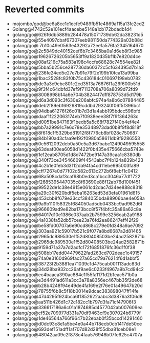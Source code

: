 # Reverted commits

- mojombo/god@be6a8cc1c1ecfe9489fb51e4869af15a13fc2cd2
- Golang@4742c52e101ecf4aacebe5148a1cb172bdadb1d4
- golang/go@626f6db5889b284478a15071739db62da38231d5
- golang/go@55e4097cbaf67307eeb981150da774329a03b88d
- golang/go@ 7b10c49e0563e43292a72ee1a576fa2345164670
- golang/go@2c5849dc40152cef6b7c3465ba0a1d6eb8f3c985
- golang/go@19626726205b5653ff9a1820d35bf1b7e820d4ce
- golang/go@08af216c75a583a198c4ccfe68628c74554ee82f
- golang/go@5bba5b256ce287736da60372c5cf634395d7b1a3
- golang/go@236fe24ed5e27e7b91e79f2e199b10fca13a99ba
- golang/go@1bac2528fc83f0b75c436184c010697198eb0782
- golang/go@de3a3c9ebc801c2cd3513a76676f1a26f600b51d
- golang/go@9f3f4c64dbfd37ef9f7113708a706a8099d72fd9
- golang/go@8008998b14a6e704b38244f7dff878753d5d179b
- golang/go@d6a3d093c3f630e206abfc974a4a8b6c07884485
- golang/go@deb2f89eb16929819cddbd293240f06f5f396bc1
- golang/go@94dba61276f26c01b7d3d1a4abb195bdcc596bfd
- golang/go@daaf1f222063174eb7f0938eee38f7f9f364263c
- golang/go@d0051be847163f1bedb5a5c68f7827f40b4ef4e4
- golang/go@bb7a29991c7e6c78e35348973dad0b8f9f8d818f
- golang/go@8f618c1f5329bd81912f8f776cb8bf028c750687
- golang/go@84b190ad3cfaa9e192f0980a58611db9f9286553
- golang/go@0c5612092deb0a50c5a3d67babc1249049595558
- golang/go@63deaf00ea6058d1422f0b435e475666cba5743e
- golang/go@1e12eab8705d1d8d7472be9147a39caa1c8380db
- golang/go@340f73ce34546609f44543abc7f4b124a839b423
- golang/go@4c2b1e0feb3d3112da94fa4cd11ebe995003fa89
- golang/go@cff7267e0d77f02d582c613c272b6f8ebf1c0412
- golang/go@68a508cdaf3caf98b0ed3ca1bcc3046a77df1722
- golang/go@f2685395447035c8f63690e88f12ab76d100f451
- golang/go@99522de1c38e4915e061cd2dac7d34ee888c8318
- golang/go@a29c30f620bdf5eba16263ed53d3efa01961d615
- golang/go@453cbb8f679e33ccf384055bda88906bae4e058a
- golang/go@9a9b110f58325f684050ad5db0433bc9ad962d6f
- golang/go@966609ad9e82ba173bcc8f57f4bfc35a86a62c8a
- golang/go@64017d10e1386c037aab2b7599e3256cab2a9188
- golang/go@4a1038fa52db57cee23a76fd2ea86247eff42f29
- golang/go@be58fd00707a6e90cd868c279e0fd348a9ae7092
- golang/go@303aa921c59017b521c9f077a8bd6687a2d81465
- golang/go@2965dc989530e1f52d80408503be24ad2582871b
- golang/go@2965dc989530e1f52d80408503be24ad2582871b
- golang/go@9159d71a37a7d2adfc172f6851876fc36d1f0f38
- golang/go@508bb17edd04479622fad263cd702deac1c49157
- golang/go@74a0e3160d969fac27a65cd79a76214f6d1abbf5
- golang/go@38723f2b3881ea71039c1d475cab001113adc83d
- golang/go@34d28ba932cc26af9ae6c0233f4967a9b7cd94c2
- golang/go@ec4baaca390ac884c1f55fa1171d2b1eac571b0a
- golang/go@e3d4491ad611a3cc3a78a8356ec467bb35f2de68
- golang/go@b28b4248f94e49de4fa169e2f76e01a49647b20d
- golang/go@78755f6b8c5f18b0014e9dcac383898047ff14fe
- golang/go@47d4295f924bca6f1852622aabc3d3876a3f06d8
- golang/go@aa511b426d1c72c182cc1b797d3fa71cf47906f3
- golang/go@336617186a6c01a1874685d4577042ab007609ea
- golang/go@cf52e709977d331a70df9463cf9e307024b6779f
- golang/go@1de46564a766f9647b22ebab0f35bccd14291460
- golang/go@d0dc93c8e1a5be4e0a44b7f8ecb0cb1417de50ce
- golang/go@693def151adff1af707d82d28f55dba81ceb08e1
- golang/go@48042aa09c2f878c4faa576948b07fe625c4707a


